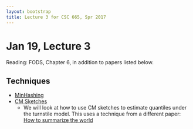 ```yaml
---
layout: bootstrap
title: Lecture 3 for CSC 665, Spr 2017
---
```


# Jan 19, Lecture 3

Reading: FODS, Chapter 6, in addition to papers listed below. 

## Techniques

* [MinHashing](https://pdfs.semanticscholar.org/b2ec/74c72d99b755325dc470dec2949d69cd4d57.pdf)
* [CM Sketches](http://dimacs.rutgers.edu/~graham/pubs/papers/cm-full.pdf)
  * We will look at how to use CM sketches to estimate quantiles under
    the turnstile model.  This uses a technique from a different
    paper:
    [How to summarize the world](https://www.cs.rutgers.edu/~muthu/543Kotidis.pdf)
  
